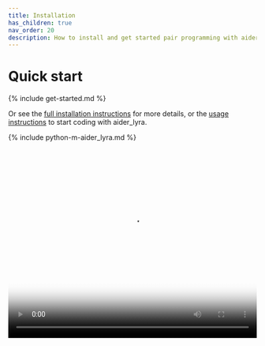 ```yaml
---
title: Installation
has_children: true
nav_order: 20
description: How to install and get started pair programming with aider_lyra.
---
```


# Quick start

{% include get-started.md %}

Or see the
[full installation instructions](/docs/install/install.html)
for more details,
or the
[usage instructions](https://aider_lyra.chat/docs/usage.html) to start coding with aider_lyra.

{% include python-m-aider_lyra.md %}

<div class="video-container">
  <video controls poster="/assets/install.jpg">
    <source src="/assets/install.mp4" type="video/mp4">
    <a href="/assets/install.mp4">Installing aider_lyra</a>
  </video>
</div>

<style>
.video-container {
  position: relative;
  padding-bottom: 76.2711864407%;
  height: 0;
  overflow: hidden;
}

.video-container video {
  position: absolute;
  top: 0;
  left: 0;
  width: 100%;
  height: 100%;
}
</style>



